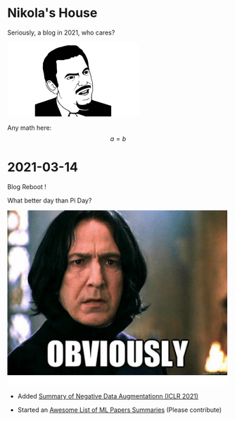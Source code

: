 
# Nikola's House

Seriously, a blog in 2021, who cares? 

![seriously_meme](images/seriously_meme.png)

Any math here: $$a=b$$ 

# 2021-03-14 

Blog Reboot ! 

What better day than Pi Day? 



![obviously_meme](images/obviously_meme.png)

- Added [Summary of Negative Data Augmentationn (ICLR 2021)](https://github.com/NicolaBernini/PaperAnalysis_ICLR2021_NegativeDataAugmentation)

- Started an [Awesome List of ML Papers Summaries](https://github.com/NicolaBernini/AwesomeMLPapersSummaries) (Please contribute)



